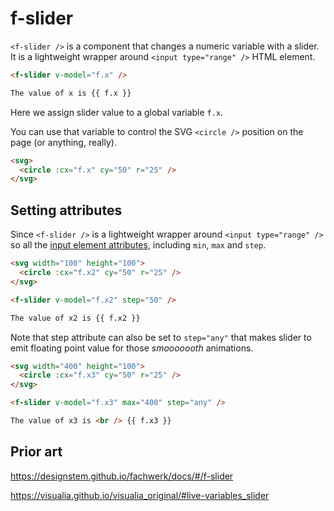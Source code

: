 # f-slider

`<f-slider />` is a component that changes a numeric variable with a slider. It is a lightweight wrapper around `<input type="range" />` HTML element.

```md
<f-slider v-model="f.x" />

The value of x is {{ f.x }}
```

Here we assign slider value to a global variable `f.x`.

You can use that variable to control the SVG `<circle />` position on the page (or anything, really).

```md
<svg>
  <circle :cx="f.x" cy="50" r="25" />
</svg>
```

## Setting attributes

Since `<f-slider />` is a lightweight wrapper around `<input type="range" />` so all the [input element attributes](https://developer.mozilla.org/en-US/docs/Web/HTML/Element/input/range), including `min`, `max` and `step`.

```md
<svg width="100" height="100">
  <circle :cx="f.x2" cy="50" r="25" />
</svg>

<f-slider v-model="f.x2" step="50" />

The value of x2 is {{ f.x2 }}
```

Note that step attribute can also be set to `step="any"` that makes slider to emit floating point value for those _smooooooth_ animations.

```md
<svg width="400" height="100">
  <circle :cx="f.x3" cy="50" r="25" />
</svg>

<f-slider v-model="f.x3" max="400" step="any" />

The value of x3 is <br /> {{ f.x3 }}
```

## Prior art

https://designstem.github.io/fachwerk/docs/#/f-slider

https://visualia.github.io/visualia_original/#live-variables_slider
